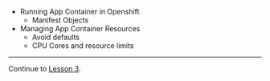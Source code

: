 - Running App Container in Openshift
  - Manifest Objects
- Managing App Container Resources
  - Avoid defaults
  - CPU Cores and resource limits

---  

Continue to [Lesson 3](./lesson3.1.md).